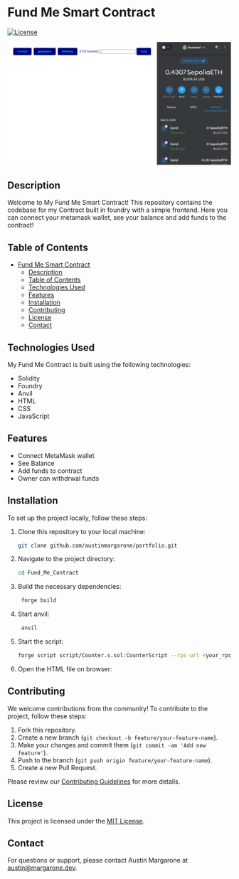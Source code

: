 # Fund Me Smart Contract

[![License](https://img.shields.io/badge/license-MIT-blue.svg)](LICENSE)

![Preview Image](preview.png)


## Description

Welcome to My Fund Me Smart Contract! This repository contains the codebase for my Contract built in foundry with a simple frontend. Here you can connect your metamask wallet, see your balance and add funds to the contract!

## Table of Contents

- [Fund Me Smart Contract](#fund-me-smart-contract)
  - [Description](#description)
  - [Table of Contents](#table-of-contents)
  - [Technologies Used](#technologies-used)
  - [Features](#features)
  - [Installation](#installation)
  - [Contributing](#contributing)
  - [License](#license)
  - [Contact](#contact)


## Technologies Used

My Fund Me Contract is built using the following technologies:

- Solidity
- Foundry
- Anvil
- HTML
- CSS
- JavaScript

## Features

- Connect MetaMask wallet
- See Balance
- Add funds to contract
- Owner can withdrwal funds

## Installation

To set up the project locally, follow these steps:

1. Clone this repository to your local machine:

   ```bash
   git clone github.com/austinmargarone/portfolio.git
   ```
2. Navigate to the project directory:

   ```bash
   cd Fund_Me_Contract
   ```

3. Build the necessary dependencies:

   ```bash
    forge build
   ```

4. Start anvil:

   ```bash
    anvil
   ```

4. Start the script:

    ```bash
    forge script script/Counter.s.sol:CounterScript --rpc-url <your_rpc_url> --private-key <your_private_key>
   ```

5. Open the HTML file on browser:


## Contributing

We welcome contributions from the community! To contribute to the project, follow these steps:

1. Fork this repository.
2. Create a new branch (`git checkout -b feature/your-feature-name`).
3. Make your changes and commit them (`git commit -am 'Add new feature'`).
4. Push to the branch (`git push origin feature/your-feature-name`).
5. Create a new Pull Request.

Please review our [Contributing Guidelines](CONTRIBUTING.md) for more details.

## License

This project is licensed under the [MIT License](LICENSE).


## Contact

For questions or support, please contact Austin Margarone at austin@margarone.dev.